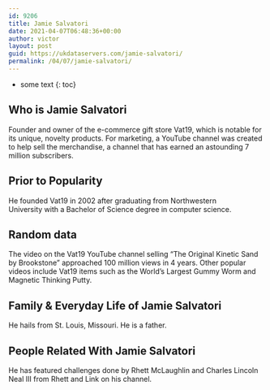 ```yaml
---
id: 9206
title: Jamie Salvatori
date: 2021-04-07T06:48:36+00:00
author: victor
layout: post
guid: https://ukdataservers.com/jamie-salvatori/
permalink: /04/07/jamie-salvatori/
---
```


* some text
{: toc}


## Who is Jamie Salvatori



Founder and owner of the e-commerce gift store Vat19, which is notable for its unique, novelty products. For marketing, a YouTube channel was created to help sell the merchandise, a channel that has earned an astounding 7 million subscribers.

                
                
                
## Prior to Popularity



He founded Vat19 in 2002 after graduating from Northwestern University with a Bachelor of Science degree in computer science.

                
                
                
## Random data



The video on the Vat19 YouTube channel selling &#8220;The Original Kinetic Sand by Brookstone&#8221; approached 100 million views in 4 years. Other popular videos include Vat19 items such as the World&#8217;s Largest Gummy Worm and Magnetic Thinking Putty.

                
                
                
## Family & Everyday Life of Jamie Salvatori



He hails from St. Louis, Missouri. He is a father.

                
                
                
## People Related With Jamie Salvatori



He has featured challenges done by Rhett McLaughlin and Charles Lincoln Neal III from Rhett and Link on his channel.

                
              
            
          
          
          